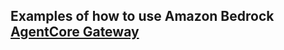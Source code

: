 ## Examples of how to use Amazon Bedrock [AgentCore Gateway](https://docs.aws.amazon.com/bedrock-agentcore/latest/devguide/what-is-bedrock-agentcore.html)

